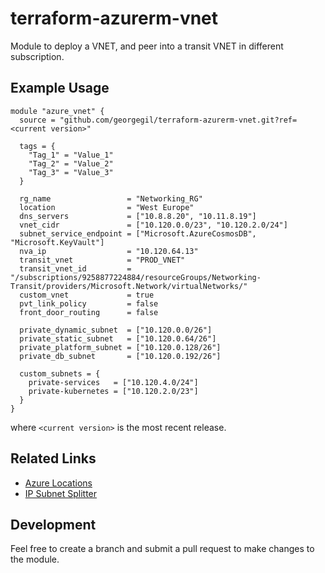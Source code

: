 # terraform-azurerm-vnet

Module to deploy a VNET, and peer into a transit VNET in different subscription.

## Example Usage

```hcl
module "azure_vnet" {
  source = "github.com/georgegil/terraform-azurerm-vnet.git?ref=<current version>"

  tags = {
    "Tag_1" = "Value_1"
    "Tag_2" = "Value_2"
    "Tag_3" = "Value_3"
  }

  rg_name                 = "Networking_RG"
  location                = "West Europe"
  dns_servers             = ["10.8.8.20", "10.11.8.19"]
  vnet_cidr               = ["10.120.0.0/23", "10.120.2.0/24"]
  subnet_service_endpoint = ["Microsoft.AzureCosmosDB", "Microsoft.KeyVault"]
  nva_ip                  = "10.120.64.13"
  transit_vnet            = "PROD_VNET"
  transit_vnet_id         = "/subscriptions/9258877224884/resourceGroups/Networking-Transit/providers/Microsoft.Network/virtualNetworks/"
  custom_vnet             = true
  pvt_link_policy         = false
  front_door_routing      = false

  private_dynamic_subnet  = ["10.120.0.0/26"]
  private_static_subnet   = ["10.120.0.64/26"]
  private_platform_subnet = ["10.120.0.128/26"]
  private_db_subnet       = ["10.120.0.192/26"]

  custom_subnets = {
    private-services   = ["10.120.4.0/24"]
    private-kubernetes = ["10.120.2.0/23"]
  }
}
```

where `<current version>` is the most recent release.

## Related Links

- [Azure Locations](https://azure.microsoft.com/en-us/global-infrastructure/regions/)
- [IP Subnet Splitter](https://www.davidc.net/sites/default/subnets/subnets.html)


## Development

Feel free to create a branch and submit a pull request to make changes to the module.